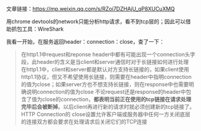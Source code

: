 文章链接：https://mp.weixin.qq.com/s/RZoi7DZHAjU_qP8XUCuXMQ

用chrome devtools的network只能分析http请求，看不到tcp层的；因此可以借助抓包工具：WireShark

我看一开始，在服务返回header：connection：close，查了一下：
> 在http1.1中request和reponse header中都有可能出现一个connection头字段，此header的含义是当client和server通信时对于长链接如何进行处理
> 在http1.1中，client和server都是默认对方支持长链接的，如果client使用http1.1协议，但又不希望使用长链接，则需要在header中指明connection的值为close；如果server方也不想支持长链接，则在response中也需要明确说明connection的值为close
> 不论request还是response的header中包含了值为close的connection，**都表明当前正在使用的tcp链接在请求处理完毕后会被断掉**。以后client再进行新的请求时就必须创建新的tcp链接了。 HTTP Connection的 close设置允许客户端或服务器中任何一方关闭底层的连接双方都会要求在处理请求后关闭它们的TCP连接


